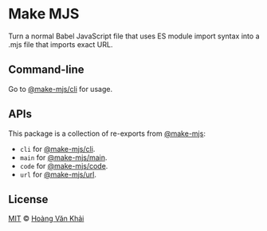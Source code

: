 # Make MJS

Turn a normal Babel JavaScript file that uses ES module import syntax into a .mjs file that imports exact URL.

## Command-line

Go to [@make-mjs/cli](https://www.npmjs.com/package/@make-mjs/cli) for usage.

## APIs

This package is a collection of re-exports from [@make-mjs](https://www.npmjs.com/org/make-mjs):
* `cli` for [@make-mjs/cli](https://www.npmjs.com/package/@make-mjs/cli).
* `main` for [@make-mjs/main](https://www.npmjs.com/package/@make-mjs/main).
* `code` for [@make-mjs/code](https://www.npmjs.com/package/@make-mjs/code).
* `url` for [@make-mjs/url](https://www.npmjs.com/package/@make-mjs/url).

## License

[MIT](https://git.io/JeY5b) © [Hoàng Văn Khải](https://github.com/KSXGitHub)
